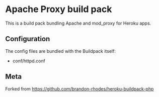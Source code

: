 Apache Proxy build pack
========================

This is a build pack bundling Apache and mod_proxy for Heroku apps.

Configuration
-------------

The config files are bundled with the Buildpack itself:

* conf/httpd.conf

Meta
----

Forked from https://github.com/brandon-rhodes/heroku-buildpack-php